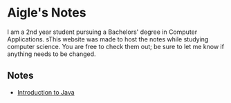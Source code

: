 
# Aigle's Notes

I am a 2nd year student pursuing a Bachelors' degree in Computer Applications. sThis website was made to host the notes while studying computer science. You are free to check them out; be sure to let me know if anything needs to be changed.

## Notes

- [Introduction to Java](_posts/java-introduction.md)
